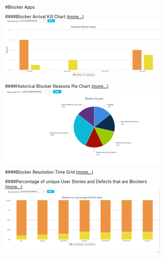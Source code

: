 #Blocker Apps

####Blocker Arrival Kill Chart   [(more...)](/blocker-arrival-kill/README.md)  
![ScreenShot](/images/blocker-arrival-kill.png)

####Historical Blocker Reasons Pie Chart   [(more...)](/blocker-reasons-piechart/README.md)    
![ScreenShot](/images/blocker-reasons-piechart.png)

####Blocker Resolution Time Grid   [(more...)](/blocker-resolution-time-grid/README.md)  

####Percentage of unique User Stories and Defects that are Blockers [(more...)](/pct-blocker-workitem/README.md)   
![ScreenShot](/images/pct-blocker-workitem.png)